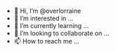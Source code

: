 - 👋 Hi, I’m @overlorraine
- 👀 I’m interested in ...
- 🌱 I’m currently learning ...
- 💞️ I’m looking to collaborate on ...
- 📫 How to reach me ...

<!---
overlorraine/overlorraine is a ✨ special ✨ repository because its `README.md` (this file) appears on your GitHub profile.
You can click the Preview link to take a look at your changes.
--->
